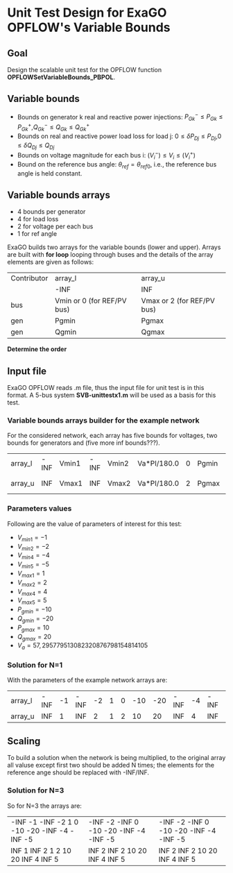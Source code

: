 # Unit Test Design for ExaGO OPFLOW's  Variable Bounds

## Goal
Design the scalable unit test for the OPFLOW function **OPFLOWSetVariableBounds_PBPOL**.

## Variable bounds
- Bounds on generator k real and reactive power injections: $`P_{Gk}^- \le P_{Gk} \le P_{Gk}^+`$,$`Q_{Gk}^- \le Q_{Gk} \le Q_{Gk}^+`$
- Bounds on real and reactive power load loss for load j: $`0 \le \delta{P_{Dj}} \le P_{Dj}`$,$`0 \le \delta{Q_{Dj}} \le Q_{Dj}`$
- Bounds on voltage magnitude for each bus i: $`(V^-_i) \le V_{i}  \le (V^+_i)`$
- Bound  on the reference bus angle: $`\theta_{ref} = \theta_{ref0}`$, i.e., the reference bus angle is held constant.

## Variable bounds arrays
- 4 bounds per generator
- 4 for load loss
- 2 for voltage per each bus
- 1 for ref angle

ExaGO builds two arrays for the variable bounds (lower and upper). Arrays are built with **for loop** looping through buses and the details of the array elements are given as follows:
<table>
<tr>
<td>Contributor</td> <td>array_l</td> <td>array_u</td>
</tr>
<tr>
<td></td> <td>-INF</td> <td>INF</td>
</tr>
<tr>
<td>bus</td><td>Vmin or 0 (for REF/PV bus)</td> <td>Vmax or 2 (for REF/PV bus)</td>
</tr>
<tr>
<td>gen</td><td>Pgmin</td> <td>Pgmax</td>
</tr>
<tr>
<td>gen</td><td>Qgmin</td> <td>Qgmax</td>
</tr>
</table>


**Determine the order**

## Input file
ExaGO OPFLOW reads .m file, thus the input file for unit test is in this format.
A 5-bus system **SVB-unittestx1.m** will be used as a basis for this test.

### Variable bounds arrays builder for the example network
For the considered network, each array has five bounds for voltages, two bounds for generators and (five more inf bounds???).

<table>
<tr>
<td>array_l</td> <td>-INF</td> <td>Vmin1</td> <td>-INF</td> <td>Vmin2</td> <td>Va*PI/180.0</td> <td>0</td> <td>Pgmin</td> <td>Qgmin</td> <td>-INF</td> <td>Vmin4</td> <td>-INF</td> <td>Vmin5</td>
</tr>
<tr>
<td>array_u</td> <td>INF</td> <td>Vmax1</td> <td>INF</td> <td>Vmax2</td> <td>Va*PI/180.0</td> <td>2</td> <td>Pgmax</td> <td>Qgmax</td> <td>-INF</td> <td>Vmax4</td> <td>-INF</td> <td>Vmax5</td>
</tr>
</table>

### Parameters values
Following are the value of parameters of interest for this test:

- $`V_{min1}=-1`$
- $`V_{min2}=-2`$
- $`V_{min4}=-4`$
- $`V_{min5}=-5`$
- $`V_{max1}=1`$
- $`V_{max2}=2`$
- $`V_{max4}=4`$
- $`V_{max5}=5`$
- $`P_{gmin}=-10`$
- $`Q_{gmin}=-20`$
- $`P_{gmax}=10`$
- $`Q_{gmax}=20`$
- $`V_{a}=57,295779513082320876798154814105`$


### Solution for N=1
With the parameters of the example network arrays are:

<table>
<tr>
<td>array_l</td> <td>-INF</td> <td>-1</td> <td>-INF</td> <td>-2</td> <td>1</td> <td>0</td> <td>-10</td> <td>-20</td> <td>-INF</td> <td>-4</td> <td>-INF</td> <td>-5</td>
</tr>
<tr>
<td>array_u</td> <td>INF</td> <td>1</td> <td>INF</td> <td>2</td> <td>1</td> <td>2</td> <td>10</td> <td>20</td> <td>INF</td> <td>4</td> <td>INF</td> <td>5</td>
</tr>
</table>

## Scaling

To build a solution when the network is being multiplied, to the original array all valuse except first two should be added N times; the elements for the reference ange should be replaced with -INF/INF.

### Solution for N=3
So for N=3 the arrays are:
<table>
<tr>
<td>-INF -1 -INF -2 1 0 -10 -20 -INF -4 -INF -5</td> <td>-INF -2 -INF 0 -10 -20 -INF -4 -INF -5</td> <td>-INF -2 -INF 0 -10 -20 -INF -4 -INF -5</td>
</tr>
<tr>
<td>INF 1 INF 2 1 2 10 20 INF 4 INF 5</td> <td>INF 2 INF 2 10 20 INF 4 INF 5</td> <td>INF 2 INF 2 10 20 INF 4 INF 5</td>
</tr>
</table>
